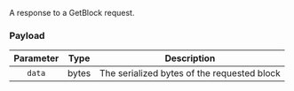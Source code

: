 A response to a GetBlock request.

### Payload

| Parameter | Type  |                 Description                 |
|:---------:|-------|:-------------------------------------------:|
| `data`    | bytes | The serialized bytes of the requested block |
